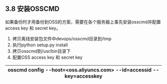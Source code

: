 ## **3.8 安装OSSCMD** 

如果备份时才用备份到OSS的方案，需要在各个服务器上事先安装osscmd并配置access key 和 secret key。

1.  拷贝离线安装包文件中devops/osscmd目录到/tmp
2.  执行python setup.py install
3.  拷贝osscmd到/usr/bin目录下
4.  配置OSS access key 和 secret key

| osscmd config --host=&lt;oss.aliyuncs.com&gt; --id=accessid --key=accesskey |
| --- |